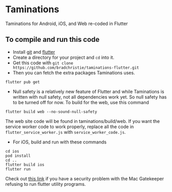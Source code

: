 # Taminations

Taminations for Android, iOS, and Web re-coded in Flutter

## To compile and run this code

- Install [git](https://git-scm.com/) and [flutter](https://flutter.dev/)
- Create a directory for your project and `cd` into it.
- Get this code with `git clone https://github.com/bradchristie/taminations-flutter.git`
- Then you can fetch the extra packages Taminations uses.
```
flutter pub get
```

- Null safety is a relatively new feature of Flutter and while Taminations is written with null safety, not all dependencies work yet.  So null safety has to be turned off for now.
     To build for the web, use this command
```
flutter build web --no-sound-null-safety
```
The web site code will be found in taminations/build/web.  If you want the service worker code to work properly, replace all the code in `flutter_service_worker.js` with `service_worker_code.js`.

- For iOS, build and run with these commands
```
cd ios
pod install
cd ..
flutter build ios
flutter run
```
Check out [this link](https://cloud-trends.medium.com/how-to-fix-flutter-idevice-id-running-errors-in-mac-osx-catalina-7aa1f89f61aa)
if you have a security problem with the Mac Gatekeeper
refusing to run flutter utility programs.